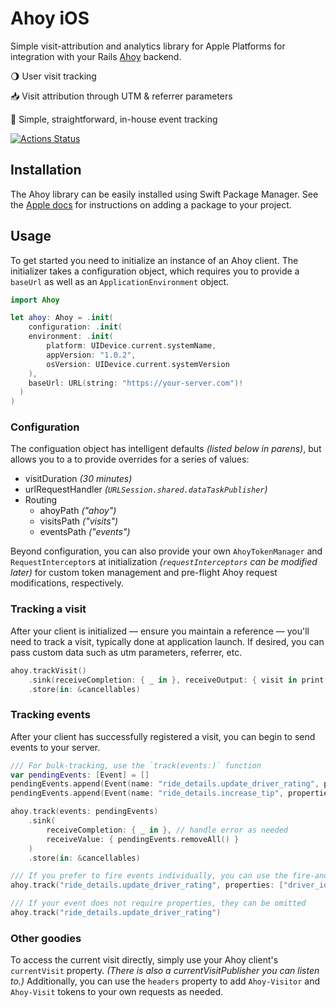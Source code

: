 # Ahoy iOS

Simple visit-attribution and analytics library for Apple Platforms for integration with your Rails [Ahoy](http://github.com/ankane/ahoy) backend.

🌖 User visit tracking

📥 Visit attribution through UTM & referrer parameters

📆 Simple, straightforward, in-house event tracking

[![Actions Status](https://github.com/namolnad/ahoy-ios/workflows/tests/badge.svg)](https://github.com/namolnad/ahoy-ios/actions)

## Installation

The Ahoy library can be easily installed using Swift Package Manager. See the [Apple docs](https://developer.apple.com/documentation/xcode/adding_package_dependencies_to_your_app) for instructions on adding a package to your project.

## Usage

To get started you need to initialize an instance of an Ahoy client. The initializer takes a configuration object, which requires you to provide a `baseUrl` as well as an `ApplicationEnvironment` object.
``` swift
import Ahoy

let ahoy: Ahoy = .init(
    configuration: .init(
    environment: .init(
        platform: UIDevice.current.systemName,
        appVersion: "1.0.2",
        osVersion: UIDevice.current.systemVersion
    ),
    baseUrl: URL(string: "https://your-server.com")!
  )
)
```
### Configuration
The configuation object has intelligent defaults _(listed below in parens)_, but allows you to a to provide overrides for a series of values:
- visitDuration _(30 minutes)_
- urlRequestHandler _(`URLSession.shared.dataTaskPublisher`)_
- Routing
    - ahoyPath _("ahoy")_
    - visitsPath _("visits")_
    - eventsPath _("events")_

Beyond configuration, you can also provide your own `AhoyTokenManager` and `RequestInterceptor`s at initialization _(`requestInterceptors` can be modified later)_ for custom token management and pre-flight Ahoy request modifications, respectively.

### Tracking a visit
After your client is initialized — ensure you maintain a reference — you'll need to track a visit, typically done at application launch. If desired, you can pass custom data such as utm parameters, referrer, etc.

``` swift
ahoy.trackVisit()
    .sink(receiveCompletion: { _ in }, receiveOutput: { visit in print(visit) })
    .store(in: &cancellables)
```

### Tracking events
After your client has successfully registered a visit, you can begin to send events to your server.
``` swift
/// For bulk-tracking, use the `track(events:)` function
var pendingEvents: [Event] = []
pendingEvents.append(Event(name: "ride_details.update_driver_rating", properties: ["driver_id": 4]))
pendingEvents.append(Event(name: "ride_details.increase_tip", properties: ["driver_id": 4]))

ahoy.track(events: pendingEvents)
    .sink(
        receiveCompletion: { _ in }, // handle error as needed
        receiveValue: { pendingEvents.removeAll() }
    )
    .store(in: &cancellables)

/// If you prefer to fire events individually, you can use the fire-and-forget convenience method
ahoy.track("ride_details.update_driver_rating", properties: ["driver_id": 4])

/// If your event does not require properties, they can be omitted
ahoy.track("ride_details.update_driver_rating")
```

### Other goodies
To access the current visit directly, simply use your Ahoy client's `currentVisit` property. _(There is also a currentVisitPublisher you can listen to.)_ Additionally, you can use the `headers` property to add `Ahoy-Visitor` and `Ahoy-Visit` tokens to your own requests as needed.

